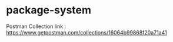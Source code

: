 # package-system
Postman Collection link :
https://www.getpostman.com/collections/16064b99868f20a71a41

